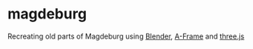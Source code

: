 # magdeburg
Recreating old parts of Magdeburg using [Blender](https://www.blender.org/), [A-Frame](https://aframe.io/) and [three.js](https://threejs.org/)
